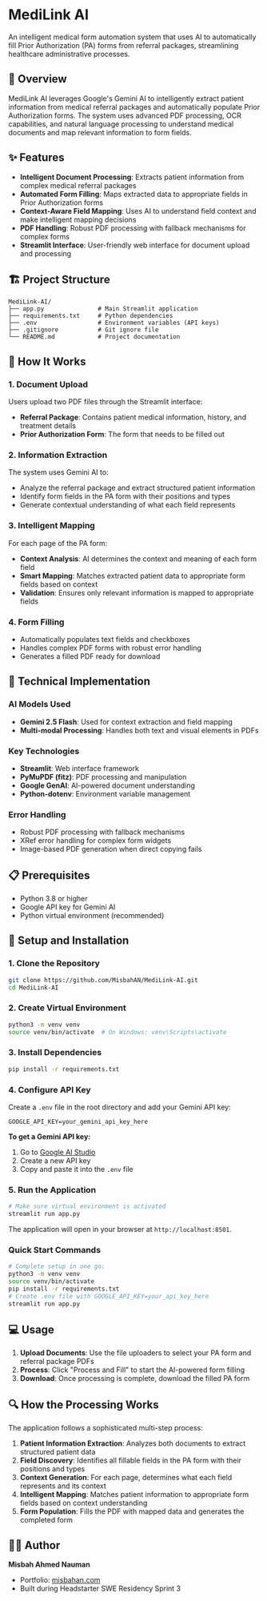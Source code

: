 # MediLink AI

An intelligent medical form automation system that uses AI to automatically fill Prior Authorization (PA) forms from referral packages, streamlining healthcare administrative processes.

## 🎯 Overview

MediLink AI leverages Google's Gemini AI to intelligently extract patient information from medical referral packages and automatically populate Prior Authorization forms. The system uses advanced PDF processing, OCR capabilities, and natural language processing to understand medical documents and map relevant information to form fields.

## ✨ Features

- **Intelligent Document Processing**: Extracts patient information from complex medical referral packages
- **Automated Form Filling**: Maps extracted data to appropriate fields in Prior Authorization forms
- **Context-Aware Field Mapping**: Uses AI to understand field context and make intelligent mapping decisions
- **PDF Handling**: Robust PDF processing with fallback mechanisms for complex forms
- **Streamlit Interface**: User-friendly web interface for document upload and processing

## 🏗️ Project Structure

```
MediLink-AI/
├── app.py               # Main Streamlit application
├── requirements.txt     # Python dependencies
├── .env                 # Environment variables (API keys)
├── .gitignore           # Git ignore file
└── README.md            # Project documentation
```

## 🚀 How It Works

### 1. Document Upload

Users upload two PDF files through the Streamlit interface:

- **Referral Package**: Contains patient medical information, history, and treatment details
- **Prior Authorization Form**: The form that needs to be filled out

### 2. Information Extraction

The system uses Gemini AI to:

- Analyze the referral package and extract structured patient information
- Identify form fields in the PA form with their positions and types
- Generate contextual understanding of what each field represents

### 3. Intelligent Mapping

For each page of the PA form:

- **Context Analysis**: AI determines the context and meaning of each form field
- **Smart Mapping**: Matches extracted patient data to appropriate form fields based on context
- **Validation**: Ensures only relevant information is mapped to appropriate fields

### 4. Form Filling

- Automatically populates text fields and checkboxes
- Handles complex PDF forms with robust error handling
- Generates a filled PDF ready for download

## 🔧 Technical Implementation

### AI Models Used

- **Gemini 2.5 Flash**: Used for context extraction and field mapping
- **Multi-modal Processing**: Handles both text and visual elements in PDFs

### Key Technologies

- **Streamlit**: Web interface framework
- **PyMuPDF (fitz)**: PDF processing and manipulation
- **Google GenAI**: AI-powered document understanding
- **Python-dotenv**: Environment variable management

### Error Handling

- Robust PDF processing with fallback mechanisms
- XRef error handling for complex form widgets
- Image-based PDF generation when direct copying fails

## 📋 Prerequisites

- Python 3.8 or higher
- Google API key for Gemini AI
- Python virtual environment (recommended)

## 🚀 Setup and Installation

### 1. Clone the Repository

```bash
git clone https://github.com/MisbahAN/MediLink-AI.git
cd MediLink-AI
```

### 2. Create Virtual Environment

```bash
python3 -m venv venv
source venv/bin/activate  # On Windows: venv\Scripts\activate
```

### 3. Install Dependencies

```bash
pip install -r requirements.txt
```

### 4. Configure API Key

Create a `.env` file in the root directory and add your Gemini API key:

```env
GOOGLE_API_KEY=your_gemini_api_key_here
```

**To get a Gemini API key:**

1. Go to [Google AI Studio](https://aistudio.google.com/app/apikey)
2. Create a new API key
3. Copy and paste it into the `.env` file

### 5. Run the Application

```bash
# Make sure virtual environment is activated
streamlit run app.py
```

The application will open in your browser at `http://localhost:8501`.

### Quick Start Commands

```bash
# Complete setup in one go:
python3 -m venv venv
source venv/bin/activate
pip install -r requirements.txt
# Create .env file with GOOGLE_API_KEY=your_api_key_here
streamlit run app.py
```

## 💻 Usage

1. **Upload Documents**: Use the file uploaders to select your PA form and referral package PDFs
2. **Process**: Click "Process and Fill" to start the AI-powered form filling
3. **Download**: Once processing is complete, download the filled PA form

## 🔍 How the Processing Works

The application follows a sophisticated multi-step process:

1. **Patient Information Extraction**: Analyzes both documents to extract structured patient data
2. **Field Discovery**: Identifies all fillable fields in the PA form with their positions and types
3. **Context Generation**: For each page, determines what each field represents and its context
4. **Intelligent Mapping**: Matches patient information to appropriate form fields based on context understanding
5. **Form Population**: Fills the PDF with mapped data and generates the completed form

## 👨‍💻 Author

**Misbah Ahmed Nauman**

- Portfolio: [misbahan.com](https://misbahan.com)
- Built during Headstarter SWE Residency Sprint 3
